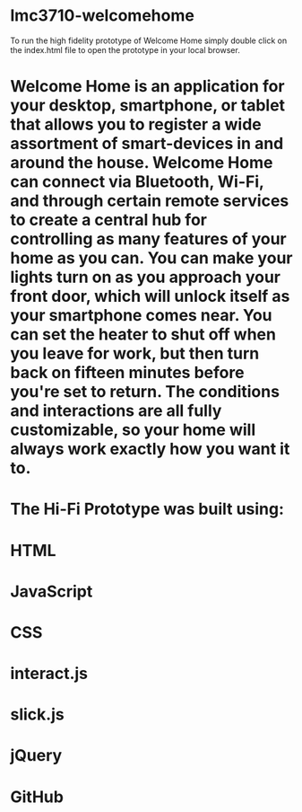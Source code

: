 # lmc3710-welcomehome

To run the high fidelity prototype of Welcome Home simply double click on the index.html file to open the prototype in your local browser. 


# Welcome Home is an application for your desktop, smartphone, or tablet that allows you to register a wide assortment of smart-devices in and around the house. Welcome Home can connect via Bluetooth, Wi-Fi, and through certain remote services to create a central hub for controlling as many features of your home as you can. You can make your lights turn on as you approach your front door, which will unlock itself as your smartphone comes near. You can set the heater to shut off when you leave for work, but then turn back on fifteen minutes before you're set to return. The conditions and interactions are all fully customizable, so your home will always work exactly how you want it to.


# The Hi-Fi Prototype was built using:

# HTML
# JavaScript
# CSS
# interact.js
# slick.js
# jQuery
# GitHub
